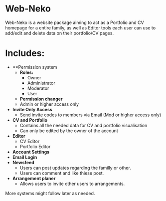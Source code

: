 # Web-Neko

Web-Neko is a website package aiming to act as a Portfolio and CV homepage for a entire family, as well as Editor tools each user can use to add/edit and delete data on their portfolio/CV pages.

Includes:
============

* **Permission system
   * **Roles:**
      * Owner
      * Administrator
      * Moderator
      * User
  * **Permission changer**
   * Admin or higher access only
* **Invite Only Access**
  * Send invite codes to members via Email (Mod or higher access only)
* **CV and Portfolio**
   * Contains all the needed data for CV and portfolio visualisation
   * Can only be edited by the owner of the account
* **Editor**
   * CV Editor
   * Portfolio Editor
* **Account Settings**
* **Email Login**
* **Newsfeed**
  * Users can post updates regarding the familly or other.
  * Users can comment and like thiese post.
* **Arrangement planer**
  * Allows users to invite other users to arrangements.
 
 
More systems might follow later as needed.
